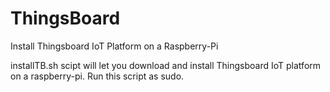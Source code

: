 # ThingsBoard
Install Thingsboard IoT Platform on a Raspberry-Pi

installTB.sh scipt will let you download and install Thingsboard IoT platform on a raspberry-pi. Run this script as sudo.
